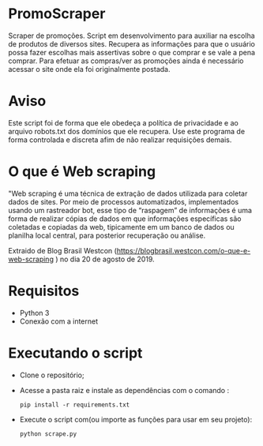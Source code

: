 # PromoScraper
Scraper de promoções.
Script em desenvolvimento para auxiliar na escolha de produtos de diversos sites.  Recupera as informações para que o usuário possa fazer escolhas mais assertivas sobre o que comprar e se vale a pena comprar.
Para efetuar as compras/ver as promoções ainda é necessário acessar o site onde ela foi originalmente postada.
# Aviso
Este script foi de forma que ele obedeça a política de privacidade e ao arquivo robots.txt dos domínios que ele recupera.  Use este programa de forma controlada e discreta afim de não realizar requisições demais.
# O que é Web scraping
"Web scraping é uma técnica de extração de dados utilizada para coletar dados de sites. Por meio de processos automatizados, implementados usando um rastreador bot, esse tipo de “raspagem” de informações é uma forma de realizar cópias de dados em que informações específicas são coletadas e copiadas da web, tipicamente em um banco de dados ou planilha local central, para posterior recuperação ou análise.  

Extraido de Blog Brasil Westcon  (<a href='https://blogbrasil.westcon.com/o-que-e-web-scraping'>https://blogbrasil.westcon.com/o-que-e-web-scraping</a> ) no dia 20 de agosto de 2019.
# Requisitos

 - Python 3
 - Conexão com a internet

# Executando o script

 - Clone o repositório;
 - Acesse a pasta raiz e instale as dependências
   com o comando :

	`pip install -r requirements.txt`

 - Execute o script com(ou importe as funções para usar em seu projeto):

	`python scrape.py`
